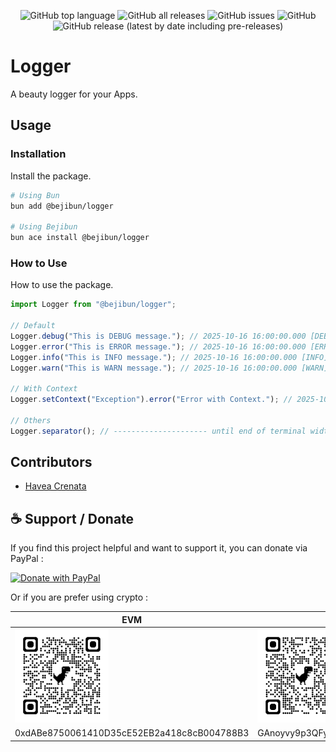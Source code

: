 <div align="center">

![GitHub top language](https://img.shields.io/github/languages/top/crenata/bejibun-logger)
![GitHub all releases](https://img.shields.io/github/downloads/crenata/bejibun-logger/total)
![GitHub issues](https://img.shields.io/github/issues/crenata/bejibun-logger)
![GitHub](https://img.shields.io/github/license/crenata/bejibun-logger)
![GitHub release (latest by date including pre-releases)](https://img.shields.io/github/v/release/crenata/bejibun-logger?display_name=tag&include_prereleases)

</div>

# Logger
A beauty logger for your Apps.

## Usage

### Installation
Install the package.

```bash
# Using Bun
bun add @bejibun/logger

# Using Bejibun
bun ace install @bejibun/logger
```

### How to Use
How to use the package.

```ts
import Logger from "@bejibun/logger";

// Default
Logger.debug("This is DEBUG message."); // 2025-10-16 16:00:00.000 [DEBUG]: This is DEBUG message.
Logger.error("This is ERROR message."); // 2025-10-16 16:00:00.000 [ERROR]: This is ERROR message.
Logger.info("This is INFO message."); // 2025-10-16 16:00:00.000 [INFO]: This is INFO message.
Logger.warn("This is WARN message."); // 2025-10-16 16:00:00.000 [WARN]: This is WARN message.

// With Context
Logger.setContext("Exception").error("Error with Context."); // 2025-10-16 16:00:00.000 [Exception]: Error with Context.

// Others
Logger.separator(); // --------------------- until end of terminal width
```

## Contributors
- [Havea Crenata](mailto:havea.crenata@gmail.com)

## ☕ Support / Donate

If you find this project helpful and want to support it, you can donate via PayPal :

[![Donate with PayPal](https://img.shields.io/badge/Donate-PayPal-blue.svg?logo=paypal)](https://paypal.me/hafiizhghulam)

Or if you are prefer using crypto :

| EVM | Solana |
| --- | ------ |
| <img src="https://github.com/crenata/bejibun/blob/master/public/images/EVM.png?raw=true" width="150" /> | <img src="https://github.com/crenata/bejibun/blob/master/public/images/SOL.png?raw=true" width="150" /> |
| 0xdABe8750061410D35cE52EB2a418c8cB004788B3 | GAnoyvy9p3QFyxikWDh9hA3fmSk2uiPLNWyQ579cckMn |